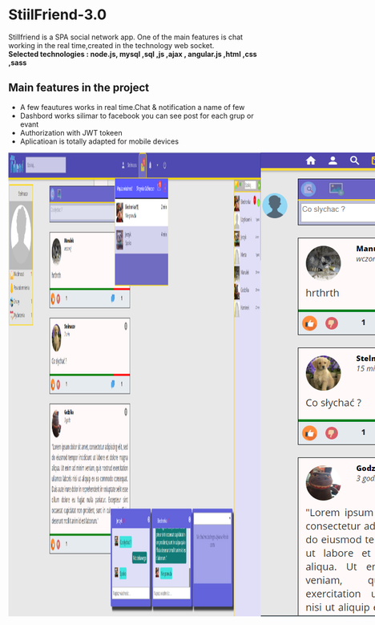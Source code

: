 # StiilFriend-3.0
Stillfriend is a SPA social network app. One of the main features is chat working in the real time,created in the technology web socket.<br>
<b>Selected technologies : node.js, mysql ,sql ,js ,ajax , angular.js ,html ,css ,sass</b>
<h2>Main features in the project</h2>
<ul>
  <li>A few feautures works in real time.Chat & notification a name of few </li>
  <li>Dashbord works silimar to facebook you can see post for each grup or evant </li>
  <li>Authorization with JWT tokeen </li>
  <li>Aplicatioan is totally adapted for mobile devices</li>
</ul>

<div style="display:flex; ">
  <img src="Stillfriend.png">
  <img src="2.png">
</div>
